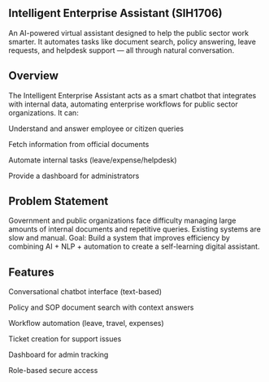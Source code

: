 ## Intelligent Enterprise Assistant (SIH1706)

An AI-powered virtual assistant designed to help the public sector work smarter. It automates tasks like document search, policy answering, leave requests, and helpdesk support — all through natural conversation.

## Overview

The Intelligent Enterprise Assistant acts as a smart chatbot that integrates with internal data, automating enterprise workflows for public sector organizations.
It can:

Understand and answer employee or citizen queries

Fetch information from official documents

Automate internal tasks (leave/expense/helpdesk)

Provide a dashboard for administrators

## Problem Statement

Government and public organizations face difficulty managing large amounts of internal documents and repetitive queries. Existing systems are slow and manual.
Goal: Build a system that improves efficiency by combining AI + NLP + automation to create a self-learning digital assistant.

## Features

Conversational chatbot interface (text-based)

Policy and SOP document search with context answers

Workflow automation (leave, travel, expenses)

Ticket creation for support issues

Dashboard for admin tracking

Role-based secure access

